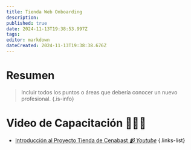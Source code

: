 ```yaml
---
title: Tienda Web Onboarding
description: 
published: true
date: 2024-11-13T19:38:53.997Z
tags: 
editor: markdown
dateCreated: 2024-11-13T19:38:38.676Z
---
```


# Resumen

> Incluir todos los puntos o áreas que debería conocer un nuevo profesional.
{.is-info}

# Video de Capacitación 🧑🏻‍🎓

- [Introducción al Proyecto Tienda de Cenabast *📹 Youtube*](https://youtu.be/nvYJF4wIX7k)
{.links-list}